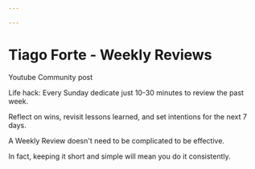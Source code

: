 ```yaml
---

---
```

# Tiago Forte - Weekly Reviews
Youtube Community post

Life hack: Every Sunday dedicate just 10-30 minutes to review the past week.

Reflect on wins, revisit lessons learned, and set intentions for the next 7 days.

A Weekly Review doesn't need to be complicated to be effective.

In fact, keeping it short and simple will mean you do it consistently.